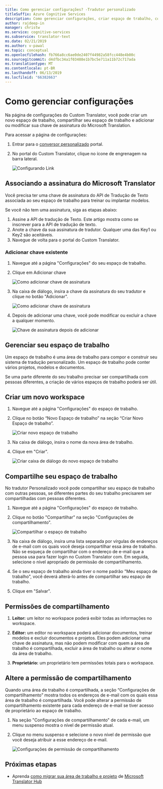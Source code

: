 ```yaml
---
title: Como gerenciar configurações? -Tradutor personalizado
titleSuffix: Azure Cognitive Services
description: Como gerenciar configurações, criar espaço de trabalho, compartilhar espaço de trabalho e gerenciar a chave de assinatura no Tradutor Personalizado.
author: rajdeep-in
manager: christw
ms.service: cognitive-services
ms.subservice: translator-text
ms.date: 02/21/2019
ms.author: v-pawal
ms.topic: conceptual
ms.openlocfilehash: fb766a8cc6ae0de2407f44982a58fcc448e4b00c
ms.sourcegitcommit: d4dfbc34a1f03488e1b7bc5e711a11b72c717ada
ms.translationtype: MT
ms.contentlocale: pt-BR
ms.lasthandoff: 06/13/2019
ms.locfileid: "66382663"
---
```

# <a name="how-to-manage-settings"></a>Como gerenciar configurações

Na página de configurações do Custom Translator, você pode criar um novo espaço de trabalho, compartilhar seu espaço de trabalho e adicionar ou modificar sua chave de assinatura do Microsoft Translation.

Para acessar a página de configurações:

1. Entrar para o [conversor personalizado](https://portal.customtranslator.azure.ai/) portal.
2. No portal do Custom Translator, clique no ícone de engrenagem na barra lateral.

    ![Configurando Link](media/how-to/how-to-settings.png)

## <a name="associating-microsoft-translator-subscription"></a>Associando a assinatura do Microsoft Translator

Você precisa ter uma chave de assinatura do API de Tradução de Texto associada ao seu espaço de trabalho para treinar ou implantar modelos.

Se você não tem uma assinatura, siga as etapas abaixo:

1. Assine a API de tradução de Texto. Este artigo mostra como se inscrever para a API de tradução de texto.
2. Anote a chave da sua assinatura de tradutor. Qualquer uma das Key1 ou Key2 são aceitáveis.
3. Navegue de volta para o portal do Custom Translator.

### <a name="add-existing-key"></a>Adicionar chave existente

1.  Navegue até a página "Configurações" do seu espaço de trabalho.
2.  Clique em Adicionar chave

    ![Como adicionar chave de assinatura](media/how-to/how-to-add-subscription-key.png)

3. Na caixa de diálogo, insira a chave da assinatura do seu tradutor e clique no botão "Adicionar".

    ![Como adicionar chave de assinatura](media/how-to/how-to-add-subscription-key-dialog.png)
4.  Depois de adicionar uma chave, você pode modificar ou excluir a chave a qualquer momento.

    ![Chave de assinatura depois de adicionar](media/how-to/subscription-key-after-add.png)

## <a name="manage-your-workspace"></a>Gerenciar seu espaço de trabalho

Um espaço de trabalho é uma área de trabalho para compor e construir seu sistema de tradução personalizado. Um espaço de trabalho pode conter vários projetos, modelos e documentos.

Se uma parte diferente do seu trabalho precisar ser compartilhada com pessoas diferentes, a criação de vários espaços de trabalho poderá ser útil.

## <a name="create-a-new-workspace"></a>Criar um novo workspace

1.  Navegue até a página "Configurações" do espaço de trabalho.
2.  Clique no botão “Novo Espaço de trabalho” na seção “Criar Novo Espaço de trabalho”.

    ![Criar novo espaço de trabalho](media/how-to/create-new-workspace.png)

4.  Na caixa de diálogo, insira o nome da nova área de trabalho.
5.  Clique em "Criar".

    ![Criar caixa de diálogo do novo espaço de trabalho](media/how-to/create-new-workspace-dialog.png)

## <a name="share-your-workspace"></a>Compartilhe seu espaço de trabalho

No tradutor Personalizado você pode compartilhar seu espaço de trabalho com outras pessoas, se diferentes partes do seu trabalho precisarem ser compartilhadas com pessoas diferentes.

1.  Navegue até a página "Configurações" do espaço de trabalho.
2.  Clique no botão "Compartilhar" na seção "Configurações de compartilhamento".

    ![Compartilhar o espaço de trabalho](media/how-to/share-workspace.png)

3.  Na caixa de diálogo, insira uma lista separada por vírgulas de endereços de e-mail com os quais você deseja compartilhar essa área de trabalho. Não se esqueça de compartilhar com o endereço de e-mail que a pessoa usa para fazer login no Custom Translator com. Em seguida, selecione o nível apropriado de permissão de compartilhamento.

4.  Se o seu espaço de trabalho ainda tiver o nome padrão "Meu espaço de trabalho", você deverá alterá-lo antes de compartilhar seu espaço de trabalho.
5.  Clique em "Salvar".

## <a name="sharing-permissions"></a>Permissões de compartilhamento

1.  **Leitor:** um leitor no workspace poderá exibir todas as informações no workspace.

2.  **Editor:** um editor no workspace poderá adicionar documentos, treinar modelos e excluir documentos e projetos. Eles podem adicionar uma chave de assinatura, mas não podem modificar com quem a área de trabalho é compartilhada, excluir a área de trabalho ou alterar o nome da área de trabalho.

3.  **Proprietário:** um proprietário tem permissões totais para o workspace.

## <a name="change-sharing-permission"></a>Altere a permissão de compartilhamento

Quando uma área de trabalho é compartilhada, a seção “Configurações de compartilhamento” mostra todos os endereços de e-mail com os quais essa área de trabalho é compartilhada. Você pode alterar a permissão de compartilhamento existente para cada endereço de e-mail se tiver acesso de proprietário ao espaço de trabalho.

1.  Na seção "Configurações de compartilhamento" de cada e-mail, um menu suspenso mostra o nível de permissão atual.

2.  Clique no menu suspenso e selecione o novo nível de permissão que você deseja atribuir a esse endereço de e-mail.

    ![Configurações de permissão de compartilhamento](media/how-to/sharing-permission-settings.png)

## <a name="next-steps"></a>Próximas etapas

- Aprenda [como migrar sua área de trabalho e projeto](how-to-migrate.md) de [Microsoft Translator Hub](https://hub.microsofttranslator.com)
